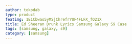 ```yaml
---
author: tokodab
type: product
featimg: 1E1Cbwao5yMSjChrefrYUF4FLFX_fO21X
title: Ed Sheeran Drunk Lyrics Samsung Galaxy S9 Case
tags: [samsung, galaxy, s9]
category: [samsung]
---
```

